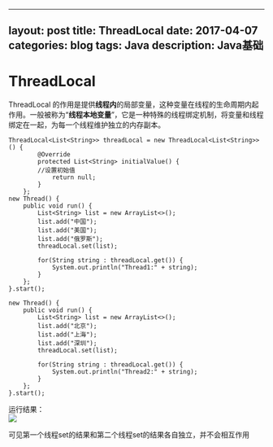 
---
layout: post
title: ThreadLocal
date: 2017-04-07
categories: blog
tags: Java
description: Java基础
---



# ThreadLocal

ThreadLocal 的作用是提供**线程内**的局部变量，这种变量在线程的生命周期内起作用。一般被称为“**线程本地变量**”，它是一种特殊的线程绑定机制，将变量和线程绑定在一起，为每一个线程维护独立的内存副本。      

```
ThreadLocal<List<String>> threadLocal = new ThreadLocal<List<String>>() {
		@Override
		protected List<String> initialValue() {
		//设置初始值    
			return null;
		}
	};
new Thread() {
	public void run() {
		List<String> list = new ArrayList<>();
		list.add("中国");
		list.add("美国");
		list.add("俄罗斯");
		threadLocal.set(list);
		
		for(String string : threadLocal.get()) {
			System.out.println("Thread1:" + string);
		}
	};
}.start();

new Thread() {
	public void run() {
		List<String> list = new ArrayList<>();
		list.add("北京");
		list.add("上海");
		list.add("深圳");
		threadLocal.set(list);
		
		for(String string : threadLocal.get()) {
			System.out.println("Thread2:" + string);
		}
	};
}.start();
```

运行结果：  
![](http://www.z4a.net/images/2018/03/10/WX20180310-0015392x.png)

可见第一个线程set的结果和第二个线程set的结果各自独立，并不会相互作用
